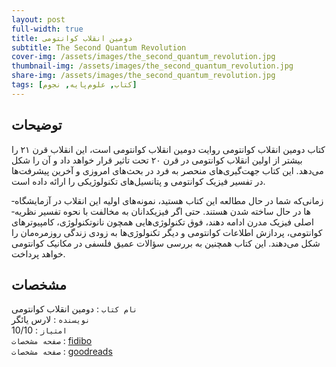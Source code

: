 ```yaml
---
layout: post
full-width: true
title: دومین انقلاب کوانتومی
subtitle: The Second Quantum Revolution
cover-img: /assets/images/the_second_quantum_revolution.jpg
thumbnail-img: /assets/images/the_second_quantum_revolution.jpg
share-img: /assets/images/the_second_quantum_revolution.jpg
tags: [کتاب, علوم‌پایه, نجوم]
---
```


## توضیحات
کتاب دومین انقلاب کوانتومی روایت دومین انقلاب کوانتومی است، این انقلاب قرن ۲۱ را بیشتر از اولین انقلاب کوانتومی در قرن ۲۰ تحت تاثیر قرار خواهد داد و آن را شکل می‌دهد. این کتاب جهت‌­گیری‌­های منحصر به فرد در بحث‌­های امروزی و آخرین پیشرفت‌­ها در تفسیر فیزیک کوانتومی و پتانسیل‌­های تکنولوژیکی را ارائه داده است.

زمانی‌که شما در حال مطالعه این کتاب هستید، نمونه‌­های اولیه این انقلاب در آزمایشگاه‌­ها در حال ساخته شدن هستند. حتی اگر فیزیکدانان به مخالفت با نحوه تفسیر نظریه‌­ اصلی فیزیک مدرن ادامه دهند، فوق­ تکنولوژی­‌هایی همچون نانوتکنولوژی، کامپیوترهای کوانتومی، پردازش اطلاعات کوانتومی و دیگر تکنولوژی­‌ها به زودی زندگی روزمره‌­مان را شکل می­‌دهند. این کتاب همچنین به بررسی سؤالات عمیق فلسفی در مکانیک کوانتومی خواهد پرداخت.

## مشخصات
`نام کتاب` : دومین انقلاب کوانتومی  
`نویسنده` : لارس یائگر  
`امتیاز` : 10/10  
`صفحه مشخصات` : [fidibo](https://taaghche.com/book/114343/%D8%AF%D9%88%D9%85%DB%8C%D9%86-%D8%A7%D9%86%D9%82%D9%84%D8%A7%D8%A8-%DA%A9%D9%88%D8%A7%D9%86%D8%AA%D9%88%D9%85%DB%8C)  
`صفحه مشخصات` : [goodreads](https://www.goodreads.com/book/show/43384974-the-second-quantum-revolution)    